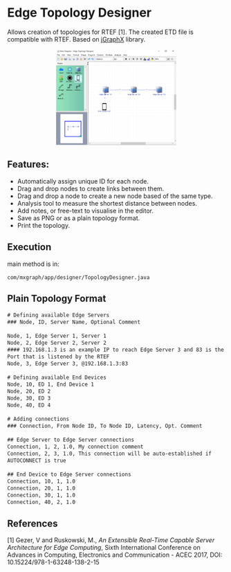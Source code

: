 # Edge Topology Designer

Allows creation of topologies for RTEF [1]. The created ETD file is compatible with RTEF.
Based on [jGraphX](https://github.com/jgraph/jgraphx) library.

<p align="center">
  <img src="docs/images/topologyDesigner.PNG" width="55%">
</p>

## Features:

 - Automatically assign unique ID for each node.
 - Drag and drop nodes to create links between them.
 - Drag and drop a node to create a new node based of the same type.
 - Analysis tool to measure the shortest distance between nodes.
 - Add notes, or free-text to visualise in the editor.
 - Save as PNG or as a plain topology format.
 - Print the topology.

## Execution

main method is in:

    com/mxgraph/app/designer/TopologyDesigner.java
	
## Plain Topology Format

    # Defining available Edge Servers
    ### Node, ID, Server Name, Optional Comment
    
    Node, 1, Edge Server 1, Server 1
    Node, 2, Edge Server 2, Server 2
    #### 192.168.1.3 is an example IP to reach Edge Server 3 and 83 is the Port that is listened by the RTEF
    Node, 3, Edge Server 3, @192.168.1.3:83
    
    # Defining available End Devices
    Node, 10, ED 1, End Device 1
    Node, 20, ED 2
    Node, 30, ED 3
    Node, 40, ED 4
    
    # Adding connections
    ### Connection, From Node ID, To Node ID, Latency, Opt. Comment
    
    ## Edge Server to Edge Server connections
    Connection, 1, 2, 1.0, My connection comment
    Connection, 2, 3, 1.0, This connection will be auto-established if AUTOCONNECT is true 
    
    ## End Device to Edge Server connections
    Connection, 10, 1, 1.0
    Connection, 20, 1, 1.0
    Connection, 30, 1, 1.0
    Connection, 40, 2, 1.0

## References
[1] Gezer, V and Ruskowski, M., *An Extensible Real-Time Capable Server Architecture for Edge Computing*, 
Sixth International Conference on Advances in Computing, Electronics and Communication - ACEC 2017, DOI: 
10.15224/978-1-63248-138-2-15